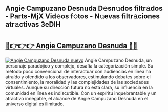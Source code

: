 ## Angie Campuzano Desnuda D𝚎sn𝚞dos filtr𝚊dos - Parts-MjX Vid𝚎os f𝚘tos - N𝚞evas filtr𝚊ciones atr𝚊ctivas 3eDlH

# <h2><a href="http://mb9qij.tromn.icu/?c=Angie+Campuzano+Desnuda">🔗👉👉👉 Angie Campuzano Desnuda 🔗🔗</a></h2>

[![Angie Campuzano Desnuda nuevo](https://i.imgur.com/pEAQMta.gif)](http://mb9qij.tromn.icu/?c=Angie+Campuzano+Desnuda)
Angie Campuzano Desnuda, un personaje paradójico y complejo, desafía la categorización simple. Su método poco convencional de interactuar con audiencias en línea ha atraído y ofendido a los observadores, estimulando debates sobre el consentimiento, la moralidad y las complejidades de las sociedades virtuales. Aunque su dirección futura no está clara, su influencia en la comunidad en línea es indiscutible. Con un espíritu inquebrantable y un atractivo innegable, el alcance de Angie Campuzano Desnuda en el universo digital es ilimitado.
